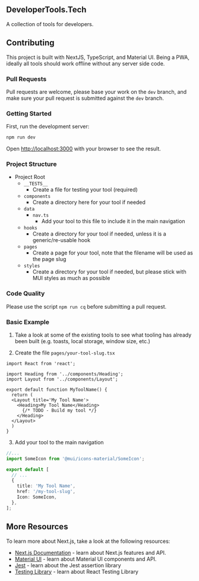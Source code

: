 ## DeveloperTools.Tech

A collection of tools for developers.

## Contributing

This project is built with NextJS, TypeScript, and Material UI. Being a PWA, ideally all tools should work offline without any server side code.

### Pull Requests

Pull requests are welcome, please base your work on the `dev` branch, and make sure your pull request is submitted against the `dev` branch.

### Getting Started

First, run the development server:

```bash
npm run dev
```

Open [http://localhost:3000](http://localhost:3000) with your browser to see the result.

### Project Structure

- Project Root
  - `__TESTS__`
    - Create a file for testing your tool (required)
  - `components`
    - Create a directory here for your tool if needed
  - `data`
    - `nav.ts`
      - Add your tool to this file to include it in the main navigation
  - `hooks`
    - Create a directory for your tool if needed, unless it is a generic/re-usable hook
  - `pages`
    - Create a page for your tool, note that the filename will be used as the page slug
  - `styles`
    - Create a directory for your tool if needed, but please stick with MUI styles as much as possible

### Code Quality

Please use the script `npm run cq` before submitting a pull request.

### Basic Example

1. Take a look at some of the existing tools to see what tooling has already been built (e.g. toasts, local storage, window size, etc.)

2. Create the file `pages/your-tool-slug.tsx`

  ```tsx
  import React from 'react';

  import Heading from '../components/Heading';
  import Layout from '../components/Layout';

  export default function MyToolName() {
    return (
    <Layout title='My Tool Name'>
      <Heading>My Tool Name</Heading>
        {/* TODO - Build my tool */}
      </Heading>
    </Layout>
    )
  }
  ```

3. Add your tool to the main navigation

  ```ts
  //...
  import SomeIcon from '@mui/icons-material/SomeIcon';

  export default [
    // ...
    {
      title: 'My Tool Name',
      href: '/my-tool-slug',
      Icon: SomeIcon,
    },
  ];
  ```

## More Resources

To learn more about Next.js, take a look at the following resources:

- [Next.js Documentation](https://nextjs.org/docs) - learn about Next.js features and API.
- [Material UI](https://mui.com/material-ui) - learn about Material UI components and API.
- [Jest](https://jestjs.io/docs/getting-started) - learn about the Jest assertion library
- [Testing Library](https://testing-library.com/docs/react-testing-library/intro) - learn about React Testing Library